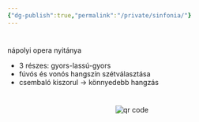 ```yaml
---
{"dg-publish":true,"permalink":"/private/sinfonia/"}
---
```


#

nápolyi opera nyitánya

- 3 részes: gyors-lassú-gyors
- fúvós és vonós hangszín szétválasztása
- csembaló kiszorul -> könnyedebb hangzás



#
<p style="text-align: center;"><img src="https://chart.googleapis.com/chart?cht=qr&chl=https://notes.andrasdenes.com/sinfonia&chs=180x180&choe=UTF-8&chld=L|2" alt="qr code"></p>

